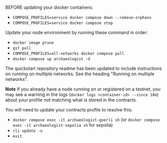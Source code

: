 BEFORE updating your docker containers:

- `COMPOSE_PROFILES=service docker compose down --remove-orphans`
- `COMPOSE_PROFILES=service docker compose stop`

Update your node environment by running these command in order:

- `docker image prune`
- `git pull`
- `COMPOSE_PROFILES=all-networks docker compose pull`
- `docker compose up archaeologist -d`

The quickstart repository readme has been updated to include instructions on running on multiple networks.
See the heading "Running on multiple networks".

**Note**
If you already have a node running on or registered on a testnet, you may see a warning in the logs (`docker logs <container-id> --since 10m`) about your profile not matching what is stored in the contracts.

You will need to update your contracts profile to resolve this:

- `docker compose exec -it archaeologist-goerli sh` (or `docker compose exec -it archaeologist-sepolia sh` for sepolia)
- `cli update -u`
- `exit`
